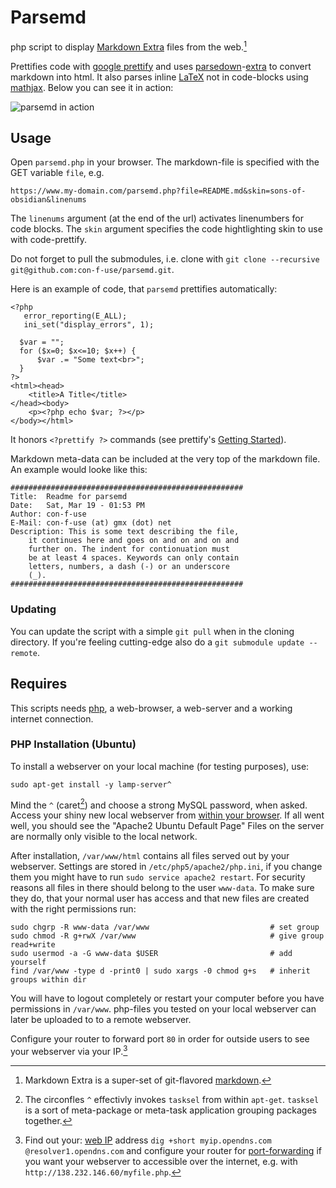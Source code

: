 # Parsemd
php script to display [Markdown Extra](https://michelf.ca/projects/php-markdown/extra/) files from the web.[^1]

Prettifies code with [google prettify](https://github.com/google/code-prettify) and uses [parsedown](https://github.com/erusev/parsedown)-[extra](https://github.com/erusev/parsedown-extra) to convert markdown into html. It also parses inline [LaTeX](https://www.latex-project.org) not in code-blocks using [mathjax](https://www.mathjax.org). Below you can see it in action:

![parsemd in action](http://i.imgur.com/PEqguHj.png)

## Usage

Open `parsemd.php` in your browser.
The markdown-file is specified with the GET variable `file`, e.g.

    https://www.my-domain.com/parsemd.php?file=README.md&skin=sons-of-obsidian&linenums

The `linenums` argument (at the end of the url) activates linenumbers for code blocks.
The `skin` argument specifies the code hightlighting skin to use with code-prettify.

Do not forget to pull the submodules, i.e. clone with `git clone --recursive git@github.com:con-f-use/parsemd.git`.

Here is an example of code, that `parsemd` prettifies automatically:

    <?php
       error_reporting(E_ALL);
       ini_set("display_errors", 1);

      $var = "";
      for ($x=0; $x<=10; $x++) {
          $var .= "Some text<br>";
      }
    ?>
    <html><head>
        <title>A Title</title>
    </head><body>
        <p><?php echo $var; ?></p>
    </body></html>

It honors `<?prettify ?>` commands (see prettify's [Getting Started](https://github.com/google/code-prettify/blob/master/docs/getting_started.md#language-hints)).

Markdown meta-data can be included at the very top of the markdown file.
An example would looke like this:


    ####################################################
    Title:  Readme for parsemd
    Date:   Sat, Mar 19 - 01:53 PM
    Author: con-f-use
    E-Mail: con-f-use (at) gmx (dot) net
    Description: This is some text describing the file,
        it continues here and goes on and on and on and
        further on. The indent for contionuation must
        be at least 4 spaces. Keywords can only contain
        letters, numbers, a dash (-) or an underscore
        (_).
    ####################################################


### Updating

You can update the script with a simple `git pull` when in the cloning directory. If you're feeling cutting-edge also do a `git submodule update --remote`.

## Requires

This scripts needs [php](https://secure.php.net), a web-browser, a web-server and a working internet connection.

### PHP Installation (Ubuntu)

To install a webserver on your local machine (for testing purposes), use:

<?prettify lang=bsh?>

    sudo apt-get install -y lamp-server^

Mind the `^` (caret[^2]) and choose a strong MySQL password, when asked.
Access your shiny new local webserver from [within your browser](http://localhost).
If all went well, you should see the "Apache2 Ubuntu Default Page"
Files on the server are normally only visible to the local network.

After installation, `/var/www/html` contains all files served out by your webserver.
Settings are stored in `/etc/php5/apache2/php.ini`, if you change them you might have to run `sudo service apache2 restart`.
For security reasons all files in there should belong to the user `www-data`.
To make sure they do, that your normal user has access and that new files are created with the right permissions run:

<?prettify lang=bsh?>

    sudo chgrp -R www-data /var/www                           # set group
    sudo chmod -R g+rwX /var/www                              # give group read+write
    sudo usermod -a -G www-data $USER                         # add yourself
    find /var/www -type d -print0 | sudo xargs -0 chmod g+s   # inherit groups within dir

You will have to logout completely or restart your computer before you have permissions in `/var/www`.
php-files you tested on your local webserver can later be uploaded to to a remote webserver.

Configure your router to forward port `80` in order for outside users to see your webserver via your IP.[^3]

[^1]: Markdown Extra is a super-set of git-flavored [markdown](https://en.wikipedia.org/wiki/Markdown).
[^2]: The circonfles `^` effectivly invokes `tasksel` from within `apt-get`. `tasksel` is a sort of meta-package or meta-task application grouping packages together.
[^3]: Find out your: [web IP](http://www.getip.com/) address `dig +short myip.opendns.com @resolver1.opendns.com` and configure your router for [port-forwarding](http://www.wikihow.com/Set-Up-Port-Forwarding-on-a-Router) if you want your webserver to accessible over the internet, e.g. with `http://138.232.146.60/myfile.php`.
